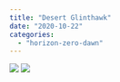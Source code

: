 ```yaml
---
title: "Desert Glinthawk"
date: "2020-10-22"
categories: 
  - "horizon-zero-dawn"
---
```


[![](images/Desert-Glinthawk-scaled-1.jpg)](images/Desert-Glinthawk-scaled-1.jpg)
[![](images/Desert-Glinthawk-scaled-1.jpg)](images/Desert-Glinthawk-scaled-1.jpg)
